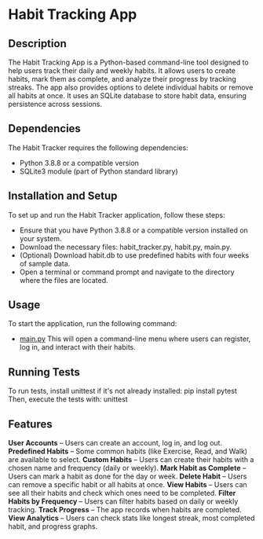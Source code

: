 # Habit Tracking App

## Description
The Habit Tracking App is a Python-based command-line tool designed to help users track their daily and weekly habits. It allows users to create habits, mark them as complete, and analyze their progress by tracking streaks. The app also provides options to delete individual habits or remove all habits at once. It uses an SQLite database to store habit data, ensuring persistence across sessions.

## Dependencies
The Habit Tracker requires the following dependencies:
- Python 3.8.8 or a compatible version 
- SQLite3 module (part of Python standard library)

## Installation and Setup
To set up and run the Habit Tracker application, follow these steps:
- Ensure that you have Python 3.8.8 or a compatible version installed on your system.
- Download the necessary files: habit_tracker.py, habit.py, main.py.
- (Optional) Download habit.db to use predefined habits with four weeks of sample data.
- Open a terminal or command prompt and navigate to the directory where the files are located.

## Usage
To start the application, run the following command:
- [main.py](main.py)
This will open a command-line menu where users can register, log in, and interact with their habits.

## Running Tests
To run tests, install unittest if it's not already installed:
pip install pytest
Then, execute the tests with:
unittest

## Features
 **User Accounts** – Users can create an account, log in, and log out.
 **Predefined Habits** – Some common habits (like Exercise, Read, and Walk) are available to select.
 **Custom Habits** – Users can create their habits with a chosen name and frequency (daily or weekly).
 **Mark Habit as Complete** – Users can mark a habit as done for the day or week.
 **Delete Habit** – Users can remove a specific habit or all habits at once.
 **View Habits** – Users can see all their habits and check which ones need to be completed.
 **Filter Habits by Frequency** – Users can filter habits based on daily or weekly tracking.
 **Track Progress** – The app records when habits are completed.
 **View Analytics** – Users can check stats like longest streak, most completed habit, and progress graphs.






